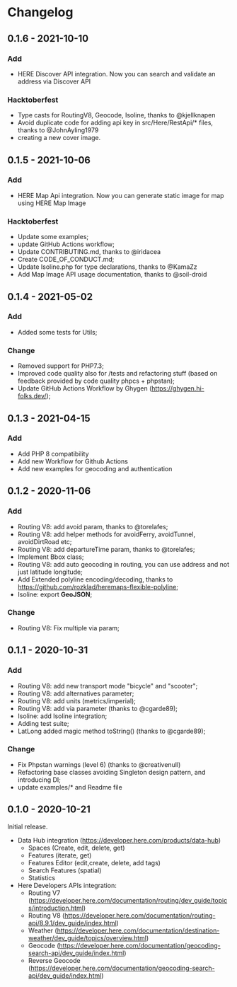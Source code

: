 # Changelog
## 0.1.6 - 2021-10-10
### Add
- HERE Discover API integration. Now you can search and validate an address via Discover API

### Hacktoberfest
- Type casts for RoutingV8, Geocode, Isoline, thanks to @kjellknapen
- Avoid duplicate code for adding api key in src/Here/RestApi/* files, thanks to @JohnAyling1979
- creating a new cover image.

## 0.1.5 - 2021-10-06
### Add
- HERE Map Api integration. Now you can generate static image for map using HERE Map Image
### Hacktoberfest
- Update some examples;
- update GitHub Actions workflow;
- Update CONTRIBUTING.md, thanks to @iridacea
- Create CODE_OF_CONDUCT.md;
- Update Isoline.php for type declarations, thanks to @KamaZz
- Add Map Image API usage documentation, thanks to @soil-droid

## 0.1.4 - 2021-05-02
### Add
- Added some tests for Utils;

### Change
- Removed support for PHP7.3;
- Improved code quality also for /tests and refactoring stuff (based on feedback provided by code quality phpcs + phpstan);
- Update GitHub Actions Workflow by Ghygen (https://ghygen.hi-folks.dev/);


## 0.1.3 - 2021-04-15
### Add
- Add PHP 8 compatibility
- Add new Workflow for Github Actions
- Add new examples for geocoding and authentication

## 0.1.2 - 2020-11-06
### Add
- Routing V8: add avoid param, thanks to @torelafes;
- Routing V8: add helper methods for avoidFerry, avoidTunnel, avoidDirtRoad etc;
- Routing V8: add departureTime param, thanks to @torelafes;
- Implement Bbox class;
- Routing V8: add auto geocoding in routing, you can use address and not just latitude longitude;
- Add Extended polyline encoding/decoding, thanks to https://github.com/rozklad/heremaps-flexible-polyline;
- Isoline: export **GeoJSON**;


### Change
- Routing V8: Fix multiple via param;




## 0.1.1 - 2020-10-31

### Add
- Routing V8: add new transport mode "bicycle" and "scooter";
- Routing V8: add alternatives parameter;
- Routing V8: add units (metrics/imperial);
- Routing V8: add via parameter (thanks to @cgarde89);
- Isoline: add Isoline integration;
- Adding test suite;
- LatLong added magic method toString() (thanks to @cgarde89);

### Change
- Fix Phpstan warnings (level 6) (thanks to @creativenull)
- Refactoring base classes avoiding Singleton design pattern, and introducing DI;
- update examples/* and Readme file


## 0.1.0 - 2020-10-21

Initial release.
- Data Hub integration (https://developer.here.com/products/data-hub)
    - Spaces (Create, edit, delete, get)
    - Features (iterate, get)
    - Features Editor (edit,create, delete, add tags)
    - Search Features (spatial)
    - Statistics
- Here Developers APIs integration:
    - Routing V7 (https://developer.here.com/documentation/routing/dev_guide/topics/introduction.html)
    - Routing V8 (https://developer.here.com/documentation/routing-api/8.9.1/dev_guide/index.html)
    - Weather (https://developer.here.com/documentation/destination-weather/dev_guide/topics/overview.html)
    - Geocode (https://developer.here.com/documentation/geocoding-search-api/dev_guide/index.html)
    - Reverse Geocode (https://developer.here.com/documentation/geocoding-search-api/dev_guide/index.html)
 
    

